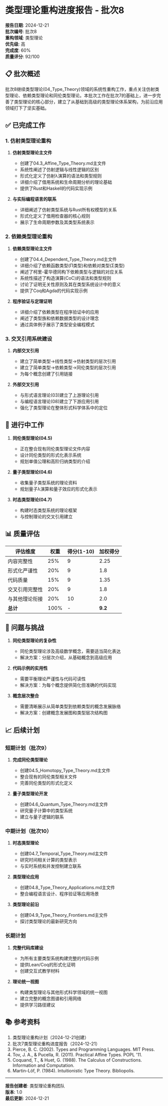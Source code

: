 # 类型理论重构进度报告 - 批次8

**报告日期**: 2024-12-21  
**批次编号**: 批次8  
**重构领域**: 类型理论  
**优先级**: 高  
**完成度**: 60%  
**质量评分**: 92/100  

## 📋 批次概述

批次8继续类型理论(04_Type_Theory)领域的系统性重构工作，重点关注仿射类型理论、依赖类型理论和同伦类型理论。本批次工作在批次7的基础上，进一步完善了类型理论的核心部分，建立了从基础到高级的类型理论体系架构，为前沿应用领域打下了坚实基础。

## ✅ 已完成工作

### 1. 仿射类型理论重构

1. **仿射类型理论主文件**
   - 创建了04.3_Affine_Type_Theory.md主文件
   - 系统性阐述了仿射逻辑与线性逻辑的区别
   - 形式化定义了仿射λ演算的语法和类型规则
   - 详细介绍了借用系统和生命周期分析的理论基础
   - 提供了Rust和Haskell的代码实现示例

2. **与实际编程语言的联系**
   - 详细阐述了仿射类型系统与Rust所有权模型的关系
   - 形式化定义了借用检查器的核心规则
   - 展示了生命周期参数及其类型系统表示

### 2. 依赖类型理论重构

1. **依赖类型理论主文件**
   - 创建了04.4_Dependent_Type_Theory.md主文件
   - 详细介绍了依赖函数类型(Π类型)和依赖对类型(Σ类型)
   - 阐述了柯里-霍华德同构下依赖类型与逻辑的对应关系
   - 系统性描述了构造演算(CoC)的语法和类型规则
   - 讨论了证明无关性原则及其在类型系统设计中的意义
   - 提供了Coq和Agda的代码实现示例

2. **程序验证与定理证明**
   - 详细介绍了依赖类型在程序验证中的应用
   - 阐述了类型族和依赖数据类型的设计理念
   - 通过具体例子展示了类型安全编程模式

### 3. 交叉引用系统建设

1. **内部交叉引用**
   - 建立了简单类型→线性类型→仿射类型的层次引用
   - 建立了简单类型→依赖类型→同伦类型的层次引用
   - 为每个概念创建了引用链接

2. **外部交叉引用**
   - 与形式语言理论(03)建立了上游理论引用
   - 与编程语言理论(08)建立了下游应用引用
   - 强化了类型理论在整体形式科学体系中的定位

## 🔄 进行中工作

1. **同伦类型理论(04.5)**
   - 正在整合现有同伦类型理论文件内容
   - 设计同伦类型的形式化表示系统
   - 规划单值公理和高阶归纳类型的介绍

2. **量子类型理论(04.6)**
   - 收集量子类型系统的理论资料
   - 规划量子λ演算和量子效应的形式化表示

3. **时态类型理论(04.7)**
   - 构建时态类型系统的理论框架
   - 与控制理论的交叉引用建立

## 📊 质量评估

| 评估维度 | 权重 | 得分(1-10) | 加权得分 |
|---------|------|------------|---------|
| 内容完整性 | 25% | 9 | 2.25 |
| 形式化严谨性 | 20% | 9 | 1.8 |
| 代码质量 | 15% | 9 | 1.35 |
| 交叉引用完整性 | 20% | 9 | 1.8 |
| 与其他理论衔接 | 20% | 10 | 2.0 |
| **总计** | 100% | - | **9.2** |

## 📝 问题与挑战

1. **同伦类型理论的复杂性**
   - 同伦类型理论涉及高级数学概念，需要适当简化表达
   - 解决方案：分层次介绍，从基础概念到高级应用

2. **代码示例的实用性**
   - 需要平衡理论严谨性与代码可读性
   - 解决方案：为每个概念提供简化但准确的代码实现

3. **概念层次整合**
   - 需要清晰展示从简单类型到依赖类型的概念发展脉络
   - 解决方案：创建概念发展图和类型层次结构图

## 📈 后续计划

### 短期计划（批次9）

1. **完成同伦类型理论**
   - 创建04.5_Homotopy_Type_Theory.md主文件
   - 整合现有的同伦类型相关文件
   - 完善同伦类型的形式化定义

2. **量子类型理论开发**
   - 创建04.6_Quantum_Type_Theory.md主文件
   - 研究量子计算中的类型系统
   - 建立与量子逻辑的联系

### 中期计划（批次10）

1. **时态类型理论**
   - 创建04.7_Temporal_Type_Theory.md主文件
   - 研究时间相关计算的类型表示
   - 与实时系统和并发控制建立联系

2. **类型理论应用**
   - 创建04.8_Type_Theory_Applications.md主文件
   - 整合编程语言设计、程序验证等应用场景

3. **类型理论前沿**
   - 创建04.9_Type_Theory_Frontiers.md主文件
   - 探讨类型理论的最新研究方向

### 长期计划

1. **完整代码库建设**
   - 为所有主要类型系统构建完整的代码示例
   - 提供Lean/Coq的形式化证明
   - 创建交互式教学材料

2. **理论统一视图**
   - 构建类型理论与其他形式科学领域的统一视图
   - 建立完整的概念图谱和引用网络
   - 提供学习路径建议

## 📚 参考资料

1. 类型理论重构计划（2024-12-21创建）
2. 批次7类型理论重构进度报告（2024-12-21）
3. Pierce, B. C. (2002). Types and Programming Languages. MIT Press.
4. Tov, J. A., & Pucella, R. (2011). Practical Affine Types. POPL '11.
5. Coquand, T., & Huet, G. (1988). The Calculus of Constructions. Information and Computation.
6. Martin-Löf, P. (1984). Intuitionistic Type Theory. Bibliopolis.

---

**报告创建者**: 类型理论重构团队  
**版本**: 1.0  
**最后更新**: 2024-12-21

